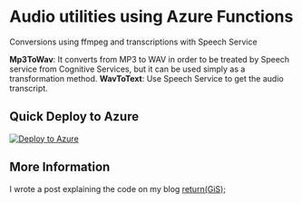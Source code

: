 # Audio utilities using Azure Functions

Conversions using ffmpeg and transcriptions with Speech Service

**Mp3ToWav**: It converts from MP3 to WAV in order to be treated by Speech service from Cognitive Services, but it can be used simply as a transformation method.
**WavToText**: Use Speech Service to get the audio transcript.

## Quick Deploy to Azure

[![Deploy to Azure](http://azuredeploy.net/deploybutton.svg)](https://portal.azure.com/#create/Microsoft.Template/uri/https%3A%2F%2Fraw.githubusercontent.com%2F0GiS0%2Faudio-azure-functions%2Fmaster%2Fazure.deploy.json)

## More Information

I wrote a post explaining the code on my blog [return(GiS);](https://www.returngis.net/2018/11/azure-functions-para-procesar-mp3s-con-speech-service/)
